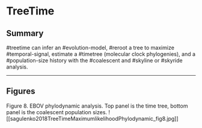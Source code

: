 # TreeTime

## Summary

#treetime can infer an #evolution-model, #reroot a tree to maximize #temporal-signal, estimate a #timetree (molecular clock phylogenies), and a #population-size history with the #coalescent and #skyline or #skyride analysis.

---

## Figures

Figure 8. EBOV phylodynamic analysis. Top panel is the time tree, bottom panel is the coalescent population sizes.
![[sagulenko2018TreeTimeMaximumlikelihoodPhylodynamic_fig8.jpg]]